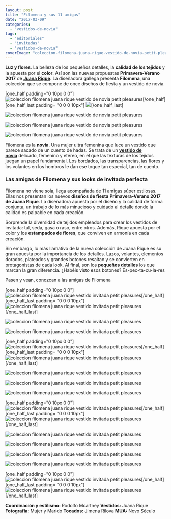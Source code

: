 ```yaml
---
layout: post
title: "Filomena y sus 11 amigas"
date: "2017-03-09"
categories: 
  - "vestidos-de-novia"
tags: 
  - "editoriales"
  - "invitadas"
  - "vestidos-de-novia"
coverImage: "coleccion-filomena-juana-rique-vestido-de-novia-petit-pleasures-1.jpg"
---
```


**Luz y flores**. La belleza de los pequeños detalles, la **calidad de los tejidos** y la apuesta por el **color**. Así son las nuevas propuestas **Primavera-Verano 2017** de **[Juana Rique](http://juanarique.com/)**. La diseñadora gallega presenta **Filomena**, una colección que se compone de once diseños de fiesta y un vestido de novia.

\[one\_half padding="0 10px 0 0"\]![coleccion filomena juana rique vestido de novia petit pleasures](/images/coleccion-filomena-juana-rique-vestido-de-novia-petit-pleasures-2.jpg)\[/one\_half\]\[one\_half\_last padding= "0 0 0 10px"\] ![](/images/coleccion-filomena-juana-rique-vestido-de-novia-petit-pleasures-3.jpg)\[/one\_half\_last\]

![coleccion filomena juana rique vestido de novia petit pleasures](/images/coleccion-filomena-juana-rique-vestido-de-novia-petit-pleasures-4.jpg)

![coleccion filomena juana rique vestido de novia petit pleasures](/images/coleccion-filomena-juana-rique-vestido-de-novia-petit-pleasures-5.jpg)

![coleccion filomena juana rique vestido de novia petit pleasures](/images/coleccion-filomena-juana-rique-vestido-de-novia-petit-pleasures-6.jpg)

Filomena es la **novia**. Una mujer ultra femenina que luce un vestido que parece sacado de un cuento de hadas. Se trata de un [**vestido de novia**](https://petitpleasures.com/vestidos/) delicado, femenino y etéreo, en el que las texturas de los tejidos juegan un papel fundamental. Los bordados, las transparencias, las flores y los volantes en los hombros le dan ese toque tan especial, tan de cuento.

### Las amigas de Filomena y sus looks de invitada perfecta

Filomena no viene sola, llega acompañada de 11 amigas súper estilosas. Ellas nos presentan los nuevos **diseños de fiesta** **Primavera-Verano 2017 de Juana Rique**. La diseñadora apuesta por el diseño y la calidad de forma conjunta, un trabajo de lo más minucioso y cuidado al detalle donde la calidad es palpable en cada creación.

Sorprende la diversidad de tejidos empleados para crear los vestidos de invitada: tul, seda, gasa o raso, entre otros. Además, Rique apuesta por el color y los **estampados de flores**, que conviven en armonía en cada creación.

Sin embargo, lo más llamativo de la nueva colección de Juana Rique es su gran apuesta por la importancia de los detalles. Lazos, volantes, elementos dorados, plateados y grandes botones resaltan y se convierten en protagonistas de cada look. Al final, son los **pequeños detalles** los que marcan la gran diferencia. ¿Habéis visto esos botones? Es-pec-ta-cu-la-res

Pasen y vean, conozcan a las amigas de Filomena

\[one\_half padding="0 10px 0 0"\]![coleccion filomena juana rique vestido invitada petit pleasures](/images/coleccion-filomena-juana-rique-vestido-invitada-petit-pleasures-1.jpg)\[/one\_half\]\[one\_half\_last padding= "0 0 0 10px"\] ![coleccion filomena juana rique vestido invitada petit pleasures](/images/coleccion-filomena-juana-rique-vestido-invitada-petit-pleasures-2.jpg)\[/one\_half\_last\]

![coleccion filomena juana rique vestido invitada petit pleasures](/images/coleccion-filomena-juana-rique-vestido-invitada-petit-pleasures-3.jpg)

![coleccion filomena juana rique vestido invitada petit pleasures](/images/coleccion-filomena-juana-rique-vestido-invitada-petit-pleasures-4.jpg)

\[one\_half padding="0 10px 0 0"\]![coleccion filomena juana rique vestido invitada petit pleasures](/images/coleccion-filomena-juana-rique-vestido-invitada-petit-pleasures-6.jpg)\[/one\_half\]\[one\_half\_last padding= "0 0 0 10px"\] ![coleccion filomena juana rique vestido invitada petit pleasures](/images/coleccion-filomena-juana-rique-vestido-invitada-petit-pleasures-5.jpg)\[/one\_half\_last\]

![coleccion filomena juana rique vestido invitada petit pleasures](/images/coleccion-filomena-juana-rique-vestido-invitada-petit-pleasures-7.jpg)

![coleccion filomena juana rique vestido invitada petit pleasures](/images/coleccion-filomena-juana-rique-vestido-invitada-petit-pleasures-8.jpg)

![coleccion filomena juana rique vestido invitada petit pleasures](/images/coleccion-filomena-juana-rique-vestido-invitada-petit-pleasures-9.jpg)

\[one\_half padding="0 10px 0 0"\]![coleccion filomena juana rique vestido invitada petit pleasures](/images/coleccion-filomena-juana-rique-vestido-invitada-petit-pleasures-10.jpg)\[/one\_half\]\[one\_half\_last padding= "0 0 0 10px"\]![coleccion filomena juana rique vestido invitada petit pleasures](/images/coleccion-filomena-juana-rique-vestido-invitada-petit-pleasures-11.jpg)\[/one\_half\_last\]

![coleccion filomena juana rique vestido invitada petit pleasures](/images/coleccion-filomena-juana-rique-vestido-invitada-petit-pleasures-12.jpg)

![coleccion filomena juana rique vestido invitada petit pleasures](/images/coleccion-filomena-juana-rique-vestido-invitada-petit-pleasures-13.jpg)

![coleccion filomena juana rique vestido invitada petit pleasures](/images/coleccion-filomena-juana-rique-vestido-invitada-petit-pleasures-14.jpg)

![coleccion filomena juana rique vestido invitada petit pleasures](/images/coleccion-filomena-juana-rique-vestido-invitada-petit-pleasures-15.jpg)

\[one\_half padding="0 10px 0 0"\]![coleccion filomena juana rique vestido invitada petit pleasures](/images/coleccion-filomena-juana-rique-vestido-invitada-petit-pleasures-16.jpg)\[/one\_half\]\[one\_half\_last padding= "0 0 0 10px"\] ![coleccion filomena juana rique vestido invitada petit pleasures](/images/coleccion-filomena-juana-rique-vestido-invitada-petit-pleasures-17.jpg)\[/one\_half\_last\]

**Coordinación y estilismo:** Rodolfo Mcartney **Vestidos:** Juana Rique **Fotografía:** Mujer y Marido **Tocados:** Jimena Rilova **MUA:** Novo Século
